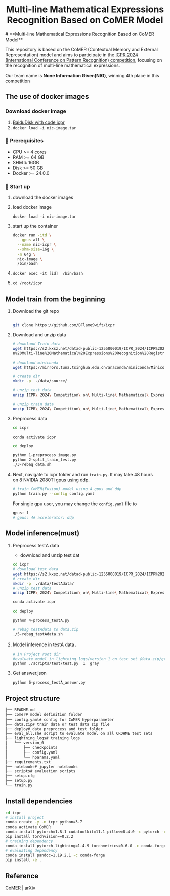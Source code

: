 <div align="center">    
 
 # Multi-line Mathematical Expressions Recognition Based on CoMER Model

</div>
# **Multi-line Mathematical Expressions Recognition Based on CoMER Model**

This repository is based on the CoMER (Contextual Memory and External Representation) model and aims to participate in the [ICPR 2024 (International Conference on Pattern Recognition) competition](https://note.kxsz.net/share/f4025d8b-7b50-4034-ad96-1b35633861d4), focusing on the recognition of multi-line mathematical expressions.

Our team name is **None Information Given(NIG)**, winning 4th place in this competition
## **The use of docker images**

### **Download docker image**

1. [BaiduDisk with code icpr](https://pan.baidu.com/s/1I5qSFTGRyrSRPSlxcp3JkQ?pwd=icpr)
2. `docker load -i nic-image.tar`

### **📝 Prerequisites**

- CPU >= 4 cores
- RAM >= 64 GB
- SHM ≥ 16GB
- Disk >= 50 GB
- Docker >= 24.0.0

### **🚀 Start up**

1. download the docker images
2. load docker image
    
    `docker load -i nic-image.tar`
    
3. start up the container
    
    ```bash
    docker run -itd \
      --gpus all \
      --name nic-icpr \
      --shm-size=16g \
      -m 64g \
      nic-image \
      /bin/bash
    ```
    
4. `docker exec -it [id]  /bin/bash`
5. `cd /root/icpr`

## **Model train from the beginning**

1. Download the git repo
    
    ```bash
    
    git clone https://github.com/BFlameSwift/icpr
    
    ```
    
2. Download and unzip data
    
    ```bash
    # downlaod Train data
    wget https://s2.kxsz.net/datad-public-1255000019/ICPR_2024/ICPR%202024%20Competition%20o
    n%20Multi-line%20Mathematical%20Expressions%20Recognition%20RegistrationForm%20trainning%20set.zip
    
    # downlaod miniconda
    wget https://mirrors.tuna.tsinghua.edu.cn/anaconda/miniconda/Miniconda3-py39_24.3.0-0-Linux-x86_64.sh
    
    # create dir
    mkdir -p  ./data/source/
    
    # unzip test data
    unzip ICPR\ 2024\ Competition\ on\ Multi-line\ Mathematical\ Expressions\ Recognition\ RegistrationForm\ Test_A\ set.zip -d   ./data/testAdata/
    
    # unzip train data
    unzip ICPR\ 2024\ Competition\ on\ Multi-line\ Mathematical\ Expressions\ Recognition\ RegistrationForm\ trainning\ set.zip  -d ./data/source
    
    ```
    
3. Preprocess data
    
    ```bash
    cd icpr
    
    conda activate icpr
    
    cd deploy
    
    python 1-preprocess image.py
    python 2-split_train_test.py
    ./3-rebag_data.sh
    
    ```
    
4. Next, navigate to icpr folder and run `train.py`. It may take 48 hours on 8 NVIDIA 2080Ti gpus using ddp.
    
    ```bash
    # train CoMER(Fusion) model using 4 gpus and ddp
    python train.py --config config.yaml
    
    ```
    
    For single gpu user, you may change the `config.yaml` file to
    
    ```bash
    gpus: 1
    # gpus: 4# accelerator: ddp
    ```
    

## **Model inference(must)**

1. Preprocess testA data
    - download and unzip test dat
    
    ```bash
    cd icpr
    # download test data
    wget https://s2.kxsz.net/datad-public-1255000019/ICPR_2024/ICPR%202024%20Competition%20on%20Multi-line%20Mathematical%20Expressions%20Recognition%20RegistrationForm%20Test_A%20set.zip
    # create dir
    mkdir -p  ./data/testAdata/
    # unzip test data
    unzip ICPR\ 2024\ Competition\ on\ Multi-line\ Mathematical\ Expressions\ Recognition\ RegistrationForm\ Test_A\ set.zip -d   ./data/testAdata/
    ```
    
    ```bash
    conda activate icpr
    
    cd deploy
    
    python 4-process_testA.py
    
    # rebag testAdata to data.zip
    ./5-rebag_testAdata.sh
    ```
    
2. Model inference in testA data，
    
    ```bash
    # in Project root dir
    #evaluate model in lightning_logs/version_1 on test set（data.zip/gray）
    python ./scripts/test/test.py  1  gray
    ```
    
3. Get answer.json
    
    ```bash
    python 6-process_testA_answer.py
    ```
    

## **Project structure**

```bash
├── README.md
├── comer# model definition folder
├── config.yaml# config for CoMER hyperparameter
├── data.zip# train data or test data zip file
├── deploy# data preprocess and test folder
├── eval_all.sh# script to evaluate model on all CROHME test sets
├── lightning_logs# training logs
│   └── version_0
│       ├── checkpoints
│       ├── config.yaml
│       └── hparams.yaml
├── requirements.txt
├── notebooks# jupyter notebooks
├── scripts# evaluation scripts
├── setup.cfg
├── setup.py
└── train.py

```

## **Install dependencies**

```bash
cd icpr
# install project
conda create -y -n icpr python=3.7
conda activate CoMER
conda install pytorch=1.8.1 cudatoolkit=11.1 pillow=8.4.0 -c pytorch -c nvidia
pip install torchvision==0.2.2
# training dependency
conda install pytorch-lightning=1.4.9 torchmetrics=0.6.0 -c conda-forge
# evaluating dependency
conda install pandoc=1.19.2.1 -c conda-forge
pip install -e .

```

## **Reference**

[CoMER](https://github.com/Green-Wood/CoMER) | [arXiv](https://arxiv.org/abs/2207.04410)